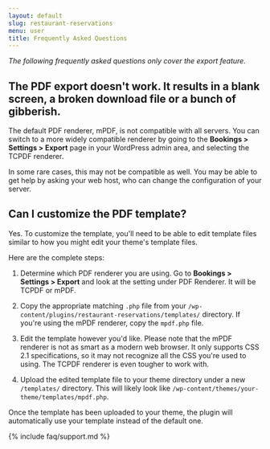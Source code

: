 ```yaml
---
layout: default
slug: restaurant-reservations
menu: user
title: Frequently Asked Questions
---
```

*The following frequently asked questions only cover the export feature.*

## <a name="corrupt-pdf-exports"></a>The PDF export doesn't work. It results in a blank screen, a broken download file or a bunch of gibberish.

The default PDF renderer, mPDF, is not compatible with all servers. You can switch to a more widely compatible renderer by going to the **Bookings > Settings > Export** page in your WordPress admin area, and selecting the TCPDF renderer.

In some rare cases, this may not be compatible as well. You may be able to get help by asking your web host, who can change the configuration of your server.

## Can I customize the PDF template?

Yes. To customize the template, you'll need to be able to edit template files similar to how you might edit your theme's template files.

Here are the complete steps:

1. Determine which PDF renderer you are using. Go to **Bookings > Settings > Export** and look at the setting under PDF Renderer. It will be TCPDF or mPDF.

2. Copy the appropriate matching `.php` file from your `/wp-content/plugins/restaurant-reservations/templates/` directory. If you're using the mPDF renderer, copy the `mpdf.php` file.

3. Edit the template however you'd like. Please note that the mPDF renderer is not as smart as a modern web browser. It only supports CSS 2.1 specifications, so it may not recognize all the CSS you're used to using. The TCPDF renderer is even tougher to work with.

4. Upload the edited template file to your theme directory under a new `/templates/` directory. This will likely look like `/wp-content/themes/your-theme/templates/mpdf.php`.

Once the template has been uploaded to your theme, the plugin will automatically use your template instead of the default one.

{% include faq/support.md %}